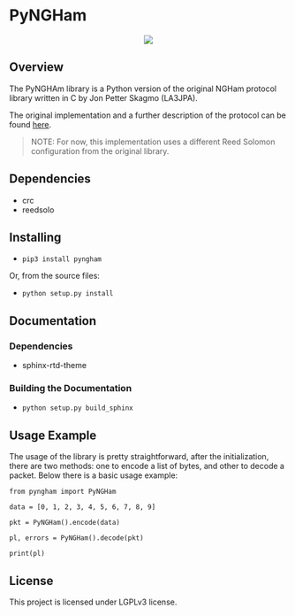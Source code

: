 # PyNGHam

<p align="center">
    <a href="https://github.com/mgm8/pyngham/actions">
        <img src="https://img.shields.io/github/workflow/status/mgm8/pyngham/Test?style=for-the-badge">
    </a>
</p>

## Overview

The PyNGHAm library is a Python version of the original NGHam protocol library written in C by Jon Petter Skagmo (LA3JPA).

The original implementation and a further description of the protocol can be found [here](https://github.com/skagmo/ngham).

> NOTE: For now, this implementation uses a different Reed Solomon configuration from the original library.

## Dependencies

* crc
* reedsolo

## Installing

* ```pip3 install pyngham```

Or, from the source files:

* ```python setup.py install```

## Documentation

### Dependencies

* sphinx-rtd-theme

### Building the Documentation

* ```python setup.py build_sphinx```

## Usage Example

The usage of the library is pretty straightforward, after the initialization, there are two methods: one to encode a list of bytes, and other to decode a packet. Below there is a basic usage example:

```
from pyngham import PyNGHam

data = [0, 1, 2, 3, 4, 5, 6, 7, 8, 9]

pkt = PyNGHam().encode(data)

pl, errors = PyNGHam().decode(pkt)

print(pl)
```

## License

This project is licensed under LGPLv3 license.
